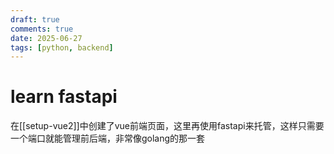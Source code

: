 ```yaml
---
draft: true
comments: true
date: 2025-06-27
tags: [python, backend]
---
```


# learn fastapi
在[[setup-vue2]]中创建了vue前端页面，这里再使用fastapi来托管，这样只需要一个端口就能管理前后端，非常像golang的那一套

## 